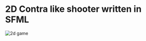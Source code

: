 # 2D Contra like shooter written in SFML
![2d game](https://github.com/Deniito/2D-Contra-like-shooter-SFML/assets/115454131/9e1ec2b2-22f0-4646-b6b7-33fcc3b0b811)
